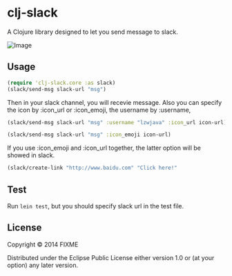 # clj-slack

A Clojure library designed to let you send message to slack.


![Image](http://lzw-picture.qiniudn.com/slack.png)


## Usage
```clojure
(require 'clj-slack.core :as slack)
(slack/send-msg slack-url "msg")
```

Then in your slack channel, you will recevie message.
Also you can specify the icon by :icon_url or :icon_emoji, the username by :username,

```clojure
(slack/send-msg slack-url "msg" :username "lzwjava" :icon_url icon-url)
```


```clojure
(slack/send-msg slack-url "msg" :icon_emoji icon-url)
```

If you use :icon_emoji and :icon_url together, the latter option will be showed in slack.

```clojure
(slack/create-link "http://www.baidu.com" "Click here!"
```

## Test
Run `lein test`, but you should specify slack url in the test file.

## License

Copyright © 2014 FIXME

Distributed under the Eclipse Public License either version 1.0 or (at
your option) any later version.

